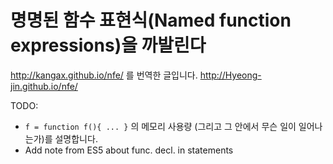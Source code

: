# 명명된 함수 표현식(Named function expressions)을 까발린다

<http://kangax.github.io/nfe/> 를 번역한 글입니다.
<http://Hyeong-jin.github.io/nfe/>

TODO:

* `f = function f(){ ... }` 의 메모리 사용량 (그리고 그 안에서 무슨 일이 일어나는가)를 설명합니다.
* Add note from ES5 about func. decl. in statements
